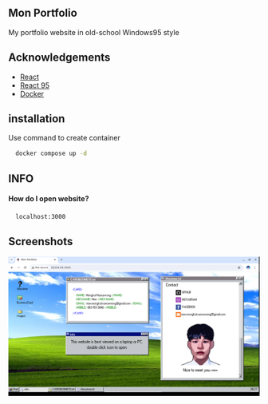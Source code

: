 
## Mon Portfolio

My portfolio website in old-school Windows95 style


## Acknowledgements

 - [React](https://react.dev/)
 - [React 95](https://react95.io/)
 - [Docker](https://docs.docker.com/)


## installation

Use command to create container

```bash
  docker compose up -d
```
## INFO

#### How do I open website? 

```bash
  localhost:3000
```

## Screenshots

![App Screenshot](https://github.com/gamerzahatv/MonPortfolio/blob/main/public/monportfolio.png)




